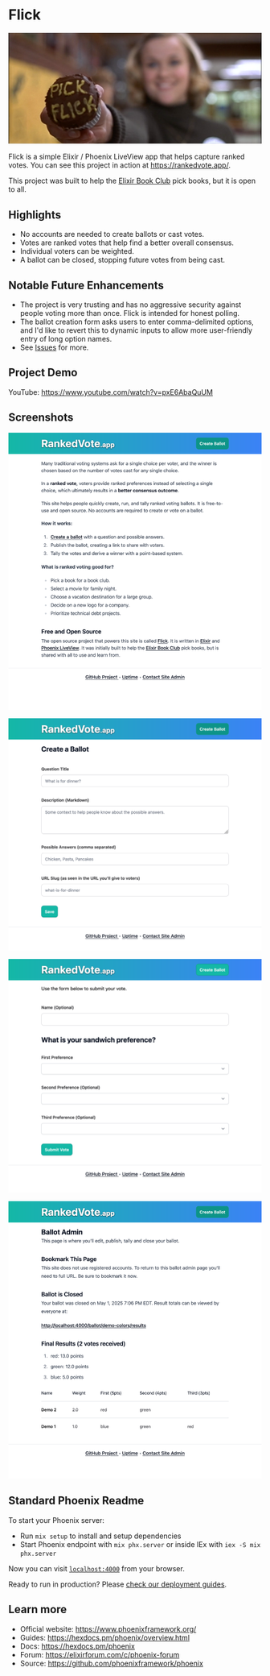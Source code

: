 # Flick

![Still frame from the movie Election, the character Tracy Flick is holding up a cupcake with the lettering "Pick Flick" across the icing.](docs/pick-flick.png)

Flick is a simple Elixir / Phoenix LiveView app that helps capture ranked votes. You can see this project in action at <https://rankedvote.app/>.

This project was built to help the [Elixir Book Club](https://elixirbookclub.github.io/website/) pick books, but it is open to all.

## Highlights

- No accounts are needed to create ballots or cast votes.
- Votes are ranked votes that help find a better overall consensus.
- Individual voters can be weighted.
- A ballot can be closed, stopping future votes from being cast.

## Notable Future Enhancements

- The project is very trusting and has no aggressive security against people voting more than once. Flick is intended for honest polling.
- The ballot creation form asks users to enter comma-delimited options, and I'd like to revert this to dynamic inputs to allow more user-friendly entry of long option names.
- See [Issues](https://github.com/zorn/flick/issues) for more.

## Project Demo

YouTube: <https://www.youtube.com/watch?v=pxE6AbaQuUM>

## Screenshots

![Home page](docs/screenshots/home-page.png)

![Create Ballot page](docs/screenshots/create-ballot-page.png)

![Capture Vote page](docs/screenshots/capture-vote-page.png)

![Ballot Admin page](docs/screenshots/admin-page.png)

## Standard Phoenix Readme

To start your Phoenix server:

  * Run `mix setup` to install and setup dependencies
  * Start Phoenix endpoint with `mix phx.server` or inside IEx with `iex -S mix phx.server`

Now you can visit [`localhost:4000`](http://localhost:4000) from your browser.

Ready to run in production? Please [check our deployment guides](https://hexdocs.pm/phoenix/deployment.html).

## Learn more

  * Official website: https://www.phoenixframework.org/
  * Guides: https://hexdocs.pm/phoenix/overview.html
  * Docs: https://hexdocs.pm/phoenix
  * Forum: https://elixirforum.com/c/phoenix-forum
  * Source: https://github.com/phoenixframework/phoenix
